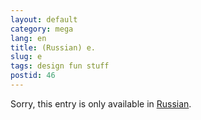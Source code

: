 ```yaml
---
layout: default
category: mega
lang: en
title: (Russian) e.
slug: e
tags: design fun stuff 
postid: 46
---
```

<p>Sorry, this entry is only available in <a href="/mega/export/getposts.php">Russian</a>.</p>